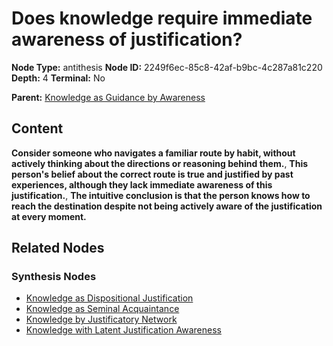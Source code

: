 # Does knowledge require immediate awareness of justification?

**Node Type:** antithesis
**Node ID:** 2249f6ec-85c8-42af-b9bc-4c287a81c220
**Depth:** 4
**Terminal:** No

**Parent:** [Knowledge as Guidance by Awareness](knowledge-as-guidance-by-awareness-synthesis-e0d05a37-2829-404d-a64f-4d21f3719116.md)

## Content

**Consider someone who navigates a familiar route by habit, without actively thinking about the directions or reasoning behind them.**, **This person's belief about the correct route is true and justified by past experiences, although they lack immediate awareness of this justification.**, **The intuitive conclusion is that the person knows how to reach the destination despite not being actively aware of the justification at every moment.**

## Related Nodes

### Synthesis Nodes

- [Knowledge as Dispositional Justification](knowledge-as-dispositional-justification-synthesis-bc419212-9d8e-430e-a77b-da9a96946b65.md)
- [Knowledge as Seminal Acquaintance](knowledge-as-seminal-acquaintance-synthesis-d521d7e3-6b80-4686-9827-4e24d733db68.md)
- [Knowledge by Justificatory Network](knowledge-by-justificatory-network-synthesis-9b031fb3-2c6f-4a92-b2d3-8ba32ee8fd4a.md)
- [Knowledge with Latent Justification Awareness](knowledge-with-latent-justification-awareness-synthesis-78c99470-4922-45ad-8793-9e17a0617298.md)
